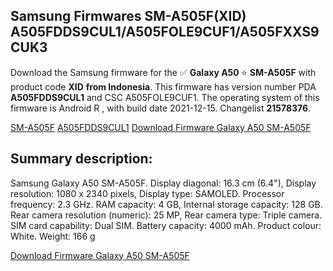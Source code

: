 <h2>Samsung Firmwares SM-A505F(XID) A505FDDS9CUL1/A505FOLE9CUF1/A505FXXS9CUK3</h2>
Download the Samsung firmware for the ✅ <strong>Galaxy A50 </strong> ⭐ <strong>SM-A505F</strong> with product code <strong>XID</strong> <strong> from Indonesia</strong>. This firmware has version number PDA <strong>A505FDDS9CUL1</strong> and CSC A505FOLE9CUF1. The operating system of this firmware is Android R , with build date 2021-12-15. Changelist <strong>21578376</strong>.


[SM-A505F](https://samfirm.shop/samsung/model/SM-A505F)
[A505FDDS9CUL1](https://samfirm.shop/samsung/pda/A505FDDS9CUL1)
[Download Firmware Galaxy A50 SM-A505F](https://samfirm.shop/samsung/firmware/483154)
<h2>Summary description:</h2>
<p>Samsung Galaxy A50 SM-A505F. Display diagonal: 16.3 cm (6.4"), Display resolution: 1080 x 2340 pixels, Display type: SAMOLED. Processor frequency: 2.3 GHz. RAM capacity: 4 GB, Internal storage capacity: 128 GB. Rear camera resolution (numeric): 25 MP, Rear camera type: Triple camera. SIM card capability: Dual SIM. Battery capacity: 4000 mAh. Product colour: White. Weight: 166 g</p>


[Download Firmware Galaxy A50 SM-A505F](https://samfirm.shop/samsung/firmware/483154)
